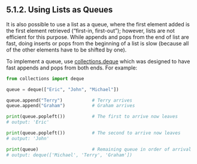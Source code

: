 ## 5.1.2. Using Lists as Queues

It is also possible to use a list as a queue, where the first element added is the first element retrieved (“first-in, first-out”); however, lists are not efficient for this purpose. While appends and pops from the end of list are fast, doing inserts or pops from the beginning of a list is slow (because all of the other elements have to be shifted by one).

To implement a queue, use [collections.deque](https://docs.python.org/3/library/collections.html#collections.deque) which was designed to have fast appends and pops from both ends. For example:

```python
from collections import deque

queue = deque(["Eric", "John", "Michael"])

queue.append("Terry")           # Terry arrives
queue.append("Graham")          # Graham arrives

print(queue.popleft())          # The first to arrive now leaves
# output: 'Eric'

print(queue.popleft())          # The second to arrive now leaves
# output: 'John'

print(queue)                    # Remaining queue in order of arrival
# output: deque(['Michael', 'Terry', 'Graham'])
```